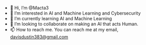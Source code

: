 - 👋 Hi, I’m @Macta3
- 👀 I’m interested in AI and Machine Learning and Cybersecurity
- 🌱 I’m currently learning AI and Machine Learning
- 💞️ I’m looking to collaborate on making an AI that acts Human.
- 📫 How to reach me. You can reach me at my email, davisdustin383@gmail.com

<!---
Macta3/Macta3 is a ✨ special ✨ repository because its `README.md` (this file) appears on your GitHub profile.
You can click the Preview link to take a look at your changes.
--->
